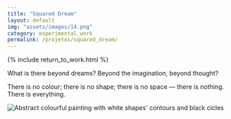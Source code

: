 ```yaml
---
title: "Squared Dream"
layout: default
img: "assets/images/14.png"
category: experimental_work
permalink: /projetos/squared_dream/
---
```


{% include return_to_work.html %}

What is there beyond dreams? Beyond the imagination, beyond thought?

There is no colour; there is no shape; there is no space — there is nothing. There is everything.

<img src="{{site.baseurl}}/assets/images/14.png" alt="Abstract colourful painting with white shapes' contours and black cicles" title="Abstract colourful painting with white shapes' contours and black cicles">